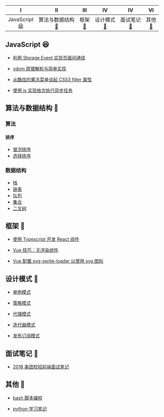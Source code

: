 |                         Ⅰ                          |                           Ⅱ                           |              Ⅲ               |                 Ⅳ                  |                  Ⅳ                   |                VI                |
| :------------------------------------------------: | :---------------------------------------------------: | :--------------------------: | :--------------------------------: | :----------------------------------: | :------------------------------: |
| JavaScript<br>[:satisfied:](#JavaScript-satisfied) | 算法与数据结构 <br>[:pencil:](#算法与数据结构-pencil) | 框架<br>[:tada:](#框架-tada) | 设计模式<br>[:art:](#设计模式-art) | 面试笔记<br>[:memo:](#面试笔记-memo) | 其他<br>[:hammer:](#其他-hammer) |

## JavaScript :satisfied:

- [利用 Storage Event 实现页面间通信](https://github.com/justemit/coding-note/issues/26)

- [vdom 原理解析与简单实现](https://github.com/justemit/coding-note/issues/23)

- [从酷炫的果冻菜单谈起 CSS3 filter 属性](https://github.com/justemit/coding-note/issues/18)

- [使用 js 实现依次执行异步任务](https://github.com/justemit/coding-note/issues/14)

## 算法与数据结构 :pencil:

### 算法

#### 排序

- [冒泡排序](./js-algorithms/src/Sort/Bubble)
- [选择排序](./js-algorithms/src/Sort/Select)

### 数据结构

- [栈](./js-algorithms/src/DataStructures/Stack)
- [链表](./js-algorithms/src/DataStructures/LinkList)
- [队列](./js-algorithms/src/DataStructures/Queue)
- [集合](./js-algorithms/src/DataStructures/Set)
- [二叉树](./js-algorithms/src/DataStructures/Tree)

## 框架 :tada:

- [使用 Typescript 开发 React 组件 ](https://github.com/justemit/coding-note/issues/27)

- [Vue 技巧：无渲染组件](https://github.com/justemit/coding-note/issues/22)

- [Vue 配置 svg-sprite-loader 以使用 svg 图标](https://github.com/justemit/coding-note/issues/2)

## 设计模式 :art:

- [单例模式](./design-pattern/docs/singleton.md)

- [策略模式](./design-pattern/docs/strategy.md)

- [代理模式](./design-pattern/docs/proxy.md)

- [迭代器模式](./design-pattern/docs/itetable.md)

- [发布订阅模式](./design-pattern/docs/pubsub.md)

## 面试笔记 :memo:

- [2018 美团校招前端面试笔记](https://github.com/justemit/coding-note/issues/12)

## 其他 :hammer:

- [bash 脚本编程](./bash-script-programming/README.md)

- [python 学习笔记](./python-learning-note/README.md)
